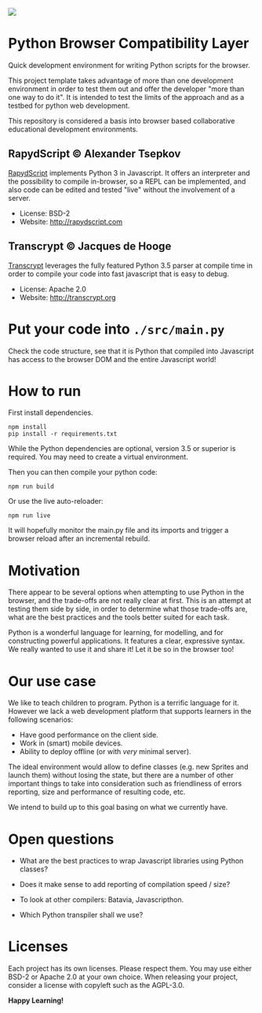 ![](docs/images/uroboros_head.png)

Python Browser Compatibility Layer
==================================

Quick development environment for writing Python scripts for the browser.

This project template takes advantage of more than one development environment in order to test them out and offer the developer "more than one way to do it". It is intended to test the limits of the approach and as a testbed for python web development.

This repository is considered a basis into browser based collaborative educational development environments.

## RapydScript © Alexander Tsepkov

[RapydScript](https://github.com/atsepkov/RapydScript.git) implements Python 3 in Javascript. It offers an interpreter and the possibility to compile in-browser, so a REPL can be implemented, and also code can be edited and tested "live" without the involvement of a server.

* License: BSD-2
* Website: http://rapydscript.com

## Transcrypt © Jacques de Hooge

[Transcrypt](https://github.com/QQuick/Transcrypt) leverages the fully featured Python 3.5 parser at compile time in order to compile your code into fast javascript that is easy to debug.

* License: Apache 2.0
* Website: http://transcrypt.org


Put your code into `./src/main.py`
==================================

Check the code structure, see that it is Python that compiled into Javascript has access to the browser DOM and the entire Javascript world!

How to run
==========

First install dependencies.

```
npm install
pip install -r requirements.txt
```

While the Python dependencies are optional, version 3.5 or superior is required. You may need to create a virtual environment.


Then you can then compile your python code:

```
npm run build
```

Or use the live auto-reloader:

```
npm run live
```

It will hopefully monitor the main.py file and its imports and trigger a browser reload after an incremental rebuild.

Motivation
==========

There appear to be several options when attempting to use Python in the browser, and the trade-offs are not really clear at first. This is an attempt at testing them side by side, in order to determine what those trade-offs are, what are the best practices and the tools better suited for each task.

Python is a wonderful language for learning, for modelling, and for constructing powerful applications. It features a clear, expressive syntax. We really wanted to use it and share it! Let it be so in the browser too!


Our use case
============

We like to teach children to program. Python is a terrific language for it. However we lack a web development platform that supports learners in the following scenarios:

* Have good performance on the client side.
* Work in (smart) mobile devices.
* Ability to deploy offline (or with *very* minimal server).

The ideal environment would allow to define classes (e.g. new Sprites and launch them) without losing the state, but there are a number of other important things to take into consideration such as friendliness of errors reporting, size and performance of resulting code, etc.

We intend to build up to this goal basing on what we currently have.

Open questions
==============

* What are the best practices to wrap Javascript libraries using Python classes?

* Does it make sense to add reporting of compilation speed / size?

* To look at other compilers: Batavia, Javascripthon.

* Which Python transpiler shall we use?

Licenses
========

Each project has its own licenses. Please respect them. You may use either BSD-2 or Apache 2.0 at your own choice. When releasing your project, consider a license with copyleft such as the AGPL-3.0.

**Happy Learning!**
